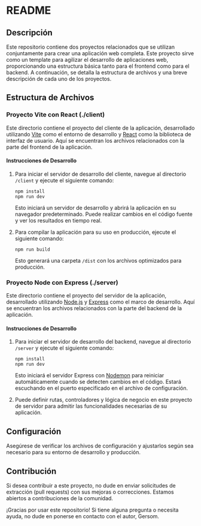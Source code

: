 # README

## Descripción
Este repositorio contiene dos proyectos relacionados que se utilizan conjuntamente para crear una aplicación web completa. Este proyecto sirve como un template para agilizar el desarrollo de aplicaciones web, proporcionando una estructura básica tanto para el frontend como para el backend. A continuación, se detalla la estructura de archivos y una breve descripción de cada uno de los proyectos.

## Estructura de Archivos

### Proyecto Vite con React (./client)
Este directorio contiene el proyecto del cliente de la aplicación, desarrollado utilizando [Vite](https://vitejs.dev/) como el entorno de desarrollo y [React](https://reactjs.org/) como la biblioteca de interfaz de usuario. Aquí se encuentran los archivos relacionados con la parte del frontend de la aplicación.

#### Instrucciones de Desarrollo
1. Para iniciar el servidor de desarrollo del cliente, navegue al directorio `/client` y ejecute el siguiente comando:
   ```
   npm install
   npm run dev
   ```
   Esto iniciará un servidor de desarrollo y abrirá la aplicación en su navegador predeterminado. Puede realizar cambios en el código fuente y ver los resultados en tiempo real.

2. Para compilar la aplicación para su uso en producción, ejecute el siguiente comando:
   ```
   npm run build
   ```
   Esto generará una carpeta `/dist` con los archivos optimizados para producción.

### Proyecto Node con Express (./server)
Este directorio contiene el proyecto del servidor de la aplicación, desarrollado utilizando [Node.js](https://nodejs.org/) y [Express](https://expressjs.com/) como el marco de desarrollo. Aquí se encuentran los archivos relacionados con la parte del backend de la aplicación.

#### Instrucciones de Desarrollo
1. Para iniciar el servidor de desarrollo del backend, navegue al directorio `/server` y ejecute el siguiente comando:
   ```
   npm install
   npm run dev
   ```
   Esto iniciará el servidor Express con [Nodemon](https://nodemon.io/) para reiniciar automáticamente cuando se detecten cambios en el código. Estará escuchando en el puerto especificado en el archivo de configuración.

2. Puede definir rutas, controladores y lógica de negocio en este proyecto de servidor para admitir las funcionalidades necesarias de su aplicación.

## Configuración
Asegúrese de verificar los archivos de configuración y ajustarlos según sea necesario para su entorno de desarrollo y producción.

## Contribución
Si desea contribuir a este proyecto, no dude en enviar solicitudes de extracción (pull requests) con sus mejoras o correcciones. Estamos abiertos a contribuciones de la comunidad.

¡Gracias por usar este repositorio! Si tiene alguna pregunta o necesita ayuda, no dude en ponerse en contacto con el autor, Gersom.
